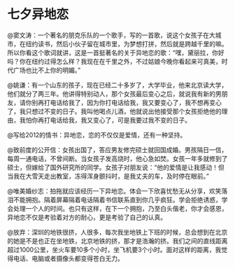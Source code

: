 # 七夕异地恋

@窦文涛：一个著名的朋克乐队的一个歌手，写的一首歌，说这个女孩子在大城市，在纽约读书，然后小伙子留在城市里，为梦想打拼，然后就是跨越千里的嘛。所以你看这个歌词就讲，这是一首挺著名的关于异地恋的歌：“嘿，黛丽拉，你好吗？你在纽约过得怎么样？我现在在千里之外，不过姑娘今晚你看起来可真美，时代广场也比不上你的明媚。”

@姚谦：有一个山东的孩子，现在已经二十多岁了，大学毕业，他来北京读大学，他们就分了两三年。他讲得特别动人，那个女孩最后变心之后，就说我有新的男朋友，请你别再打电话给我了，因为你打电话给我，我又要变心了，我不想再变心了，我只想过不变的日子。我叫他喝点儿酒，他就说出他接受那个女孩拒绝他的理由，我怕你再打电话给我，我又变心了，可是我要过我不变的日子。

@写给2012的情书：异地恋，恋的不仅仅是爱情，还有一种坚持。

@致前度的公开信：女孩出国了，答应男友修完硕士就回国成婚。男孩隔日一信，每周一通电话，不曾间断。当女孩子发高烧时，他心急如焚。女孩一年多就修到了硕士，但嫁给了国外研究所的同学。女孩子对朋友说：“他的爱情是让我感动！但当我在大雪天走出教室，冻得浑身颤抖时，是我丈夫的车，及时停在眼前。”

@唯美婚纱志：拍拖就应该经历一下异地恋。体会一下欣喜忧愁无从分享，欢笑落泪不能拥抱。隔着屏幕隔着电话隔着书信联系直到你几乎疯狂。学会拒绝诱惑，学会处理一个人的时间。也只有这样，在下一个拥抱，乃至白头偕老，你才会感恩，异地恋不仅是考验着对方的耐心，更是考验了自己的认真。

@放弃：深圳的地铁很挤，人很多，每次我坐地铁上下班的时候，总会想到在北京的她是不是也正在坐地铁，北京地铁的挤，那才是浩瀚的挤。我们之间的直线距离超过1000公里，坐火车要10多个小时，坐飞机要3个小时。面对这样的距离，我觉得电话、电脑或者摄像头都变得苍白无力。